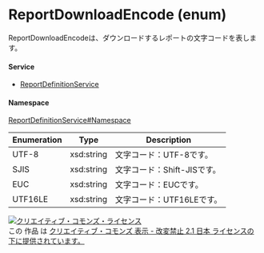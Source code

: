 

# ReportDownloadEncode (enum)

ReportDownloadEncodeは、ダウンロードするレポートの文字コードを表します。

#### Service

+ [ReportDefinitionService](../../services/ReportDefinitionService.md)

#### Namespace

[ReportDefinitionService#Namespace](../../services/ReportDefinitionService.md#namespace)

| Enumeration  |       Type       |          Description          |
| ------------ | ---------------- | ----------------------------- |
| UTF-8 | xsd:string | 文字コード：UTF-8です。 |
| SJIS | xsd:string | 文字コード：Shift-JISです。 |
| EUC | xsd:string | 文字コード：EUCです。 |
| UTF16LE | xsd:string | 文字コード：UTF16LEです。 |

<a rel="license" href="http://creativecommons.org/licenses/by-nd/2.1/jp/"><img alt="クリエイティブ・コモンズ・ライセンス" style="border-width:0" src="https://i.creativecommons.org/l/by-nd/2.1/jp/88x31.png" /></a><br />この 作品 は <a rel="license" href="http://creativecommons.org/licenses/by-nd/2.1/jp/">クリエイティブ・コモンズ 表示 - 改変禁止 2.1 日本 ライセンスの下に提供されています。</a>
